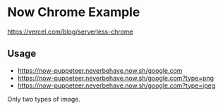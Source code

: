 # Now Chrome Example

https://vercel.com/blog/serverless-chrome

## Usage 

- https://now-puppeteer.neverbehave.now.sh/google.com
- https://now-puppeteer.neverbehave.now.sh/google.com?type=png
- https://now-puppeteer.neverbehave.now.sh/google.com?type=jpeg

Only two types of image.